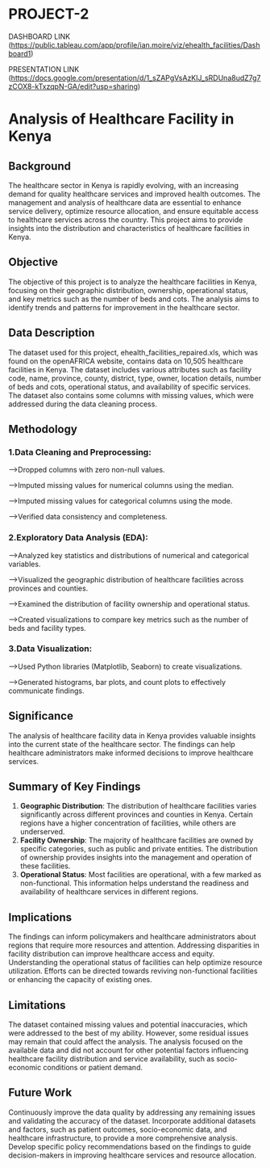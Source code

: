 # PROJECT-2
DASHBOARD LINK (https://public.tableau.com/app/profile/ian.moire/viz/ehealth_facilities/Dashboard1)

PRESENTATION LINK (https://docs.google.com/presentation/d/1_sZAPgVsAzKIJ_sRDUna8udZ7g7zCOX8-kTxzqpN-GA/edit?usp=sharing)
# Analysis of Healthcare Facility in Kenya

## Background
The healthcare sector in Kenya is rapidly evolving, with an increasing demand for quality healthcare services and improved health outcomes. The management and analysis of healthcare data are essential to enhance service delivery, optimize resource allocation, and ensure equitable access to healthcare services across the country. This project aims to provide insights into the distribution and characteristics of healthcare facilities in Kenya.

## Objective
The objective of this project is to analyze the healthcare facilities in Kenya, focusing on their geographic distribution, ownership, operational status, and key metrics such as the number of beds and cots. The analysis aims to identify trends and patterns for improvement in the healthcare sector.

## Data Description
The dataset used for this project, ehealth_facilities_repaired.xls, which was found on the openAFRICA website, contains data on 10,505 healthcare facilities in Kenya. The dataset includes various attributes such as facility code, name, province, county, district, type, owner, location details, number of beds and cots, operational status, and availability of specific services. The dataset also contains some columns with missing values, which were addressed during the data cleaning process.

## Methodology
### 1.Data Cleaning and Preprocessing:

-->Dropped columns with zero non-null values.

-->Imputed missing values for numerical columns using the median.

-->Imputed missing values for categorical columns using the mode.

-->Verified data consistency and completeness.

### 2.Exploratory Data Analysis (EDA):

-->Analyzed key statistics and distributions of numerical and categorical variables.

-->Visualized the geographic distribution of healthcare facilities across provinces and counties.

-->Examined the distribution of facility ownership and operational status.

-->Created visualizations to compare key metrics such as the number of beds and facility types.

### 3.Data Visualization:

-->Used Python libraries (Matplotlib, Seaborn) to create visualizations.

-->Generated histograms, bar plots, and count plots to effectively communicate findings.

## Significance
The analysis of healthcare facility data in Kenya provides valuable insights into the current state of the healthcare sector. The findings can help healthcare administrators make informed decisions to improve healthcare services.
## Summary of Key Findings
1. **Geographic Distribution**:
     The distribution of healthcare facilities varies significantly across different provinces and counties in Kenya. Certain regions have a higher concentration of facilities, while others are underserved.
2. **Facility Ownership**:
     The majority of healthcare facilities are owned by specific categories, such as public and private entities. The distribution of ownership provides insights into the management and operation of these facilities.
3. **Operational Status**:
     Most facilities are operational, with a few marked as non-functional. This information helps understand the readiness and availability of healthcare services in different regions.
  
## Implications
The findings can inform policymakers and healthcare administrators about regions that require more resources and attention. Addressing disparities in facility distribution can improve healthcare access and equity. Understanding the operational status of facilities can help optimize resource utilization. Efforts can be directed towards reviving non-functional facilities or enhancing the capacity of existing ones.

## Limitations
The dataset contained missing values and potential inaccuracies, which were addressed to the best of my ability. However, some residual issues may remain that could affect the analysis. The analysis focused on the available data and did not account for other potential factors influencing healthcare facility distribution and service availability, such as socio-economic conditions or patient demand.

## Future Work
Continuously improve the data quality by addressing any remaining issues and validating the accuracy of the dataset. Incorporate additional datasets and factors, such as patient outcomes, socio-economic data, and healthcare infrastructure, to provide a more comprehensive analysis. Develop specific policy recommendations based on the findings to guide decision-makers in improving healthcare services and resource allocation.
